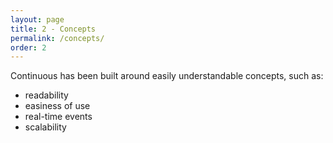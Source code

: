 ```yaml
---
layout: page
title: 2 - Concepts
permalink: /concepts/
order: 2
---
```


Continuous has been built around easily understandable concepts, such as:

* readability
* easiness of use
* real-time events
* scalability


